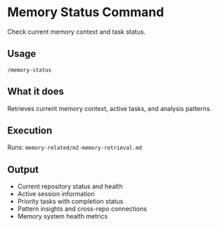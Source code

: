 # Memory Status Command

Check current memory context and task status.

## Usage
```
/memory-status
```

## What it does
Retrieves current memory context, active tasks, and analysis patterns.

## Execution
Runs: `memory-related/m2-memory-retrieval.md`

## Output
- Current repository status and health
- Active session information
- Priority tasks with completion status
- Pattern insights and cross-repo connections
- Memory system health metrics
